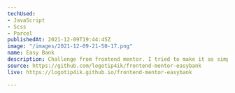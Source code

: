 ```yaml
---
techUsed:
- JavaScript
- Scss
- Parcel
publishedAt: 2021-12-09T19:44:45Z
image: "/images/2021-12-09-21-50-17.png"
name: Easy Bank
description: Challenge from frontend mentor. I tried to make it as simple as possible
source: https://github.com/logotip4ik/frontend-mentor-easybank
live: https://logotip4ik.github.io/frontend-mentor-easybank

---
```

